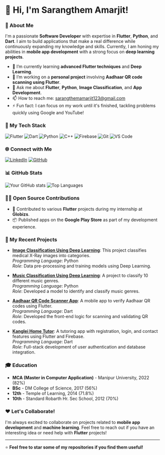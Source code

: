 # 👋 Hi, I'm Sarangthem Amarjit!

### 🚀 About Me
I'm a passionate **Software Developer** with expertise in **Flutter**, **Python**, and **Dart**. I aim to build applications that make a real difference while continuously expanding my knowledge and skills. Currently, I am honing my abilities in **mobile app development** with a strong focus on **deep learning projects**.

- 🌱 I’m currently learning **advanced Flutter techniques** and **Deep Learning**.
- 🔭 I’m working on a **personal project** involving **Aadhaar QR code scanning using Flutter**.
- 💬 Ask me about **Flutter**, **Python**, **Image Classification**, and **App Development**.
- 📫 How to reach me: [sarangthemamarjit123@gmail.com](mailto:sarangthemamarjit123@gmail.com)
- ⚡ Fun fact: I can focus on my work until it's finished, tackling problems quickly using Google and YouTube!

### 💼 My Tech Stack
![Flutter](https://img.shields.io/badge/Flutter-02569B?style=for-the-badge&logo=flutter&logoColor=white)
![Dart](https://img.shields.io/badge/Dart-0175C2?style=for-the-badge&logo=dart&logoColor=white)
![Python](https://img.shields.io/badge/Python-3776AB?style=for-the-badge&logo=python&logoColor=white)
![C++](https://img.shields.io/badge/C++-00599C?style=for-the-badge&logo=cplusplus&logoColor=white)
![Firebase](https://img.shields.io/badge/Firebase-FFCA28?style=for-the-badge&logo=firebase&logoColor=white)
![Git](https://img.shields.io/badge/Git-F05032?style=for-the-badge&logo=git&logoColor=white)
![VS Code](https://img.shields.io/badge/VS_Code-007ACC?style=for-the-badge&logo=visual-studio-code&logoColor=white)

### 🌐 Connect with Me
[![LinkedIn](https://img.shields.io/badge/LinkedIn-0A66C2?style=for-the-badge&logo=linkedin&logoColor=white)](https://linkedin.com/in/SarangAmar)
[![GitHub](https://img.shields.io/badge/GitHub-181717?style=for-the-badge&logo=github&logoColor=white)](https://github.com/SarangthemAmarjit)

### 📊 GitHub Stats
![Your GitHub stats](https://github-readme-stats.vercel.app/api?username=SarangthemAmarjit&show_icons=true&theme=radical)
![Top Languages](https://github-readme-stats.vercel.app/api/top-langs/?username=SarangthemAmarjit&layout=compact&theme=radical)

### 🧑‍💻 Open Source Contributions
- 🚀 Contributed to various **Flutter** projects during my internship at **Globizs**.
- 📦 Published apps on the **Google Play Store** as part of my development experience.

### 🌱 My Recent Projects
- **[Image Classification Using Deep Learning](#)**: This project classifies medical X-Ray images into categories.  
  _Programming Language_: Python  
  _Role_: Data pre-processing and training models using Deep Learning.
  
- **[Music Classification Using Deep Learning](#)**: A project to classify 10 different music genres.  
  _Programming Language_: Python  
  _Role_: Developed a model to identify and classify music genres.
  
- **[Aadhaar QR Code Scanner App](#)**: A mobile app to verify Aadhaar QR codes using Flutter.  
  _Programming Language_: Dart  
  _Role_: Developed the front-end logic for scanning and validating QR codes.

- **[Kanglei Home Tutor](#)**: A tutoring app with registration, login, and contact features using Flutter and Firebase.  
  _Programming Language_: Dart  
  _Role_: Full-stack development of user authentication and database integration.

### 🎓 Education
- **MCA (Master in Computer Application)** - Manipur University, 2022 (82%)
- **BSc** - DM College of Science, 2017 (56%)
- **12th** - Temple of Learning, 2014 (71.8%)
- **10th** - Standard Robarth Hr. Sec School, 2012 (70%)

### ❤️ Let's Collaborate!
I'm always excited to collaborate on projects related to **mobile app development** and **machine learning**. Feel free to reach out if you have an interesting idea or need help with **Flutter** projects!

---

⭐️ **Feel free to star some of my repositories if you find them useful!**
